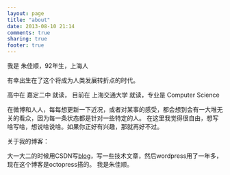 ```yaml
---
layout: page
title: "about"
date: 2013-08-10 21:14
comments: true
sharing: true
footer: true
---
```

我是 朱佳顺，92年生，上海人

有幸出生在了这个将成为人类发展转折点的时代。

高中在 嘉定二中 就读， 目前在 上海交通大学 就读，专业是 Computer Science

在微博和人人，每每想更新一下近况，或者对某事的感受，都会想到会有一大堆无关的看众，因为每一条状态都是针对一些特定的人。
在这里我觉得很自由，想写啥写啥，想说啥说啥。如果你正好有兴趣，那就再好不过。

关于我的博客：

大一大二的时候用CSDN写[blog](http://blog.csdn.net/zyearn/)，写一些技术文章，然后wordpress用了一年多，现在这个博客是octopress搭的。
我是朱佳顺。

<!--
![pain](/images/painOrWorkHard.png)
<img src="/images/painOrworkHard.png" alt="Drawing" style="width: 450px;"/>
-->
